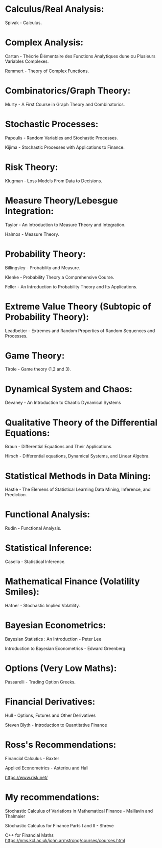 # Calculus/Real Analysis:

Spivak - Calculus.

# Complex Analysis:

Cartan - Théorie Élémentaire des Functions Analytiques dune ou Plusieurs Variables Complexes.

Remmert - Theory of Complex Functions.

# Combinatorics/Graph Theory:

Murty - A First Course in Graph Theory and Combinatorics.

# Stochastic Processes:

Papoulis - Random Variables and Stochastic Processes.

Kijima - Stochastic Processes with Applications to Finance.

# Risk Theory:

Klugman - Loss Models From Data to Decisions.

# Measure Theory/Lebesgue Integration:

Taylor - An Introduction to Measure Theory and Integration.

Halmos - Measure Theory.

# Probability Theory:

Billingsley - Probability and Measure.

Klenke - Probability Theory a Comprehensive Course.

Feller - An Introduction to Probability Theory and Its Applications.

# Extreme Value Theory (Subtopic of Probability Theory):

Leadbetter - Extremes and Random Properties of Random Sequences and Processes.

# Game Theory:

Tirole - Game theory (1,2 and 3).

# Dynamical System and Chaos:

Devaney - An Introduction to Chaotic Dynamical Systems

# Qualitative Theory of the Differential Equations:

Braun - Differential Equations and Their Applications.

Hirsch - Differential equations, Dynamical Systems, and Linear Algebra.

# Statistical Methods in Data Mining:

Hastie - The Elemens of Statistical Learning Data Mining, Inference, and Prediction.

# Functional Analysis:

Rudin - Functional Analysis.

# Statistical Inference:

Casella - Statistical Inference.

# Mathematical Finance (Volatility Smiles):

Hafner - Stochastic Implied Volatility.

# Bayesian Econometrics:

Bayesian Statistics : An Introduction - Peter Lee

Introduction to Bayesian Econometrics - Edward Greenberg

# Options (Very Low Maths):

Passarelli - Trading Option Greeks.

# Financial Derivatives:

Hull - Options, Futures and Other Derivatives

Steven Blyth - Introduction to Quantitative Finance

# Ross's Recommendations:

Financial Calculus - Baxter

Applied Econometrics - Asteriou and Hall

https://www.risk.net/

# My recommendations:

Stochastic Calculus of Variations in Mathematical Finance - Malliavin and  Thalmaier

Stochastic Calculus for Finance Parts I and II - Shreve

C++ for Financial Maths
https://nms.kcl.ac.uk/john.armstrong/courses/courses.html
